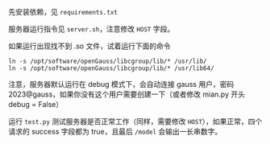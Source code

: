 先安装依赖，见 `requirements.txt`

服务器运行指令见 `server.sh`，注意修改 `HOST` 字段。

如果运行出现找不到 .so 文件，试着运行下面的命令

```shell
ln -s /opt/software/openGauss/libcgroup/lib/* /usr/lib/
ln -s /opt/software/openGauss/libcgroup/lib/* /usr/lib64/
```

注意，服务器默认运行在 debug 模式下，会自动连接 gauss 用户，密码 2023@gauss，如果你没有这个用户需要创建一下（或者修改 mian.py 开头 debug = False）

运行 `test.py` 测试服务器是否正常工作（同样，需要修改 `HOST`），如果正常，四个请求的 success 字段都为 true，且最后 `/model` 会输出一长串数字。

